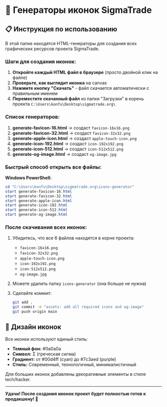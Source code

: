 # 🎨 Генераторы иконок SigmaTrade

## 📋 Инструкция по использованию

В этой папке находятся HTML-генераторы для создания всех графических ресурсов проекта SigmaTrade.

### Шаги для создания иконок:

1. **Откройте каждый HTML файл в браузере** (просто двойной клик на файле)
2. **Проверьте, как выглядит иконка** на canvas
3. **Нажмите кнопку "Скачать"** - файл скачается автоматически с правильным именем
4. **Переместите скачанный файл** из папки "Загрузки" в корень проекта `C:\Users\konfu\Desktop\sigmatrade.org\`

### Список генераторов:

1. **generate-favicon-16.html** → создаст `favicon-16x16.png`
2. **generate-favicon-32.html** → создаст `favicon-32x32.png`
3. **generate-apple-icon.html** → создаст `apple-touch-icon.png`
4. **generate-icon-192.html** → создаст `icon-192x192.png`
5. **generate-icon-512.html** → создаст `icon-512x512.png`
6. **generate-og-image.html** → создаст `og-image.jpg`

### Быстрый способ открыть все файлы:

**Windows PowerShell:**
```powershell
cd "C:\Users\konfu\Desktop\sigmatrade.org\icons-generator"
start generate-favicon-16.html
start generate-favicon-32.html
start generate-apple-icon.html
start generate-icon-192.html
start generate-icon-512.html
start generate-og-image.html
```

### После скачивания всех иконок:

1. Убедитесь, что все 6 файлов находятся в корне проекта:
   - `favicon-16x16.png`
   - `favicon-32x32.png`
   - `apple-touch-icon.png`
   - `icon-192x192.png`
   - `icon-512x512.png`
   - `og-image.jpg`

2. Можете удалить папку `icons-generator` (она больше не нужна)

3. Сделайте коммит:
   ```bash
   git add .
   git commit -m "assets: add all required icons and og-image"
   git push origin main
   ```

## 🎨 Дизайн иконок

Все иконки используют единый стиль:
- **Темный фон:** #0a0a0a
- **Символ:** Σ (греческая сигма)
- **Градиент:** от #00d4ff (cyan) до #7c3aed (purple)
- **Стиль:** Современный, технологичный, минималистичный

Для больших иконок добавлены декоративные элементы в стиле tech/hacker.

---

**Удачи! После создания иконок проект будет полностью готов к продакшену! 🚀**
